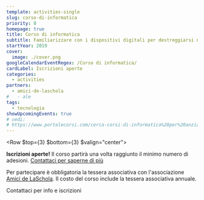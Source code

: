 ```yaml
---
template: activities-single
slug: corso-di-informatica
priority: 8
homepage: true
title: Corso di informatica
subtitle: Familiarizzare con i dispositivi digitali per destreggiarsi nel mondo tecnologico
startYear: 2019
cover:
  image: ./cover.png
googleCalendarEventRegex: /Corso di informatica/
cardLabel: Iscrizioni aperte
categories:
  - activities
partners:
  - amici-de-laschola
#   - ale
tags:
  - tecnologia
showUpcomingEvents: true
# vedi:
# https://www.portalecorsi.com/cerca-corsi-di-informatica%20per%20anziani
---
```


<Row $top={3} $bottom={3} $valign="center">
<Col md={6}>
<EntryInfo variant="upcoming" label="Martedì" value="11:00 - 12:15 oppure 18:45 - 20:00"/>
<EntryInfo variant="duration" value="1h 15m"/>
<EntryInfo variant="target" value="chiunque"/>
<EntryInfo variant="price" value="50 € per 10 incontri"/>
<EntryInfo variant="participants" value="minimo 4, massimo 10"/>
<EntryInfo variant="location" value="nella [biblioteca](/spazisala-cobalto/)"/>
</Col>
<Col md={6}>
<Alert $bottom={3} color="pink">

**Iscrizioni aperte!** Il corso partirà una volta raggiunto il minimo numero di adesioni. [Contattaci  per saperne di più](#contattaci)

</Alert>
<Footnote>

Per partecipare è obbligatoria la tessera associativa con l'associazione [Amici de LaSchola](/partners/amici-de-laschola/). Il costo del corso include la tessera associativa annuale.

</Footnote>
</Col>
</Row>

<ButtonLink anchor="contattaci">Contattaci per info e iscrizioni</ButtonLink>

<FormContact id="contattaci" phoneable emailable subject="Corso di informatica" subtitle="Contattaci" title="per iscrizioni o per richiedere maggiori informazioni" msg="Ciao, vi scrivo riguardo al Corso di informatica."></FormContact>
